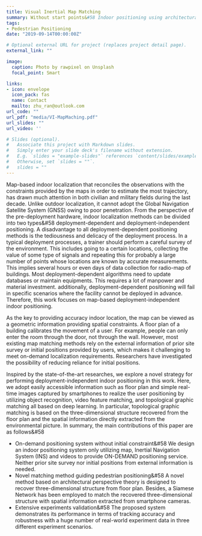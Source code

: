 ```yaml
---
title: Visual Inertial Map Matching 
summary: Without start points&#58 Indoor positioning using architectural constraints.
tags:
- Pedestrian Positioning
date: "2019-09-14T00:00:00Z"

# Optional external URL for project (replaces project detail page).
external_link: ""

image:
  caption: Photo by rawpixel on Unsplash
  focal_point: Smart

links:
- icon: envelope
  icon_pack: fas
  name: Contact
  mailto: zhu_ran@outlook.com
url_code: ""
url_pdf: "media/VI-MapMaching.pdf"
url_slides: ""
url_video: ''

# Slides (optional).
#   Associate this project with Markdown slides.
#   Simply enter your slide deck's filename without extension.
#   E.g. `slides = "example-slides"` references `content/slides/example-slides.md`.
#   Otherwise, set `slides = ""`.
#   slides = ""
---
```


Map-based indoor localization that reconciles the observations with the constraints provided by the maps in order to estimate the most trajectory, has drawn much attention in both civilian and military fields during the last decade. Unlike outdoor localization, it cannot adopt the Global Navigation Satellite System (GNSS) owing to poor penetration. From the perspective of the pre-deployment hardware, indoor localization methods can be divided into two types&#58 deployment-dependent and deployment-independent positioning. A disadvantage to all deployment-dependent positioning methods is the tediousness and delicacy of the deployment process. In a typical deployment processes, a trainer should perform a careful survey of the environment. This includes going to a certain locations, collecting the value of some type of signals and repeating this for probably a large number of points whose locations are known by accurate measurements. This implies several hours or even days of data collection for radio-map of buildings. Most deployment-dependent algorithms need to update databases or maintain equipments. This requires a lot of manpower and material investment. additionally, deployment-dependent positioning will fail in specific scenarios where the facility cannot be deployed in advance. Therefore, this work focuses on map-based deployment-independent indoor positioning.

As the key to providing accuracy indoor location, the map can be viewed as a geometric information providing spatial constraints. A floor plan of a building calibrates the movement of a user. For example, people can only enter the room through the door, not through the wall. However, most existing map matching methods rely on the external information of prior site survey or initial positions provided by users, which makes it challenging to meet on-demand localization requirements. Researchers have investigated the possibility of reducing reliance for initial positions. 

Inspired by the state-of-the-art researches, we explore a novel strategy for performing deployment-independent indoor positioning in this work. Here, we adopt easily accessible information such as floor plan and simple real-time images captured by smartphones to realize the user positioning by utilizing object recognition, video feature matching, and topological graphic matching all based on deep learning. In particular, topological graphic matching is based on the three-dimensional structure recovered from the floor plan and the spatial information directly extracted from the environmental picture. In summary, the main contributions of this paper are as follows&#58

- On-demand positioning system without initial constraint&#58 We design an indoor positioning system only utilizing map, Inertial Navigation System (INS) and videos to provide ON-DEMAND positioning service. Neither prior site survey nor initial positions from external information is needed.
- Novel matching method guiding pedestrian positioning&#58 A novel method based on architectural perspective theory is designed to recover three-dimensional structure from floor plan. Besides, a Siamese Network has been employed to match the recovered three-dimensional structure with spatial information extracted from smartphone cameras.
- Extensive experiments validation&#58 The proposed system demonstrates its performance in terms of tracking accuracy and robustness with a huge number of real-world experiment data in three different experiment scenarios.

